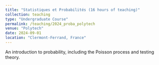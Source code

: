 ```yaml
---
title: "Statistiques et Probabilités (16 hours of teaching)"
collection: teaching
type: "Undergraduate Course"
permalink: /teaching/2024_proba_polytech
venue: "Polytech"
date: 2024-09-01
location: "Clermont-Ferrand, France"
---
```


An introduction to probability, including the Poisson process and testing theory.
